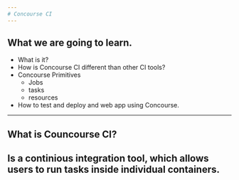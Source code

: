 ```yaml
---
# Concourse CI
---
```

## What we are going to learn.
- What is it?
- How is Concourse CI different than other CI tools?
- Concourse Primitives
    - Jobs
    - tasks
    - resources
- How to test and deploy and web app using Concourse.
---
## What is Councourse CI?
Is a continious integration tool, which allows users to run tasks inside individual containers.
---